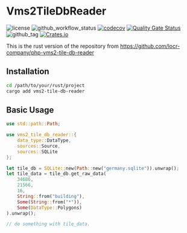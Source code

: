 # Vms2TileDbReader

![license](https://img.shields.io/github/license/ringostarr80/rust-vms2-tile-db-reader)
![github_workflow_status](https://img.shields.io/github/actions/workflow/status/ringostarr80/rust-vms2-tile-db-reader/rust.yml)
[![codecov](https://codecov.io/gh/ringostarr80/rust-vms2-tile-db-reader/graph/badge.svg?token=vpMSVSlT84)](https://codecov.io/gh/ringostarr80/rust-vms2-tile-db-reader)
[![Quality Gate Status](https://sonarcloud.io/api/project_badges/measure?project=ringostarr80_rust-vms2-tile-db-reader&metric=alert_status)](https://sonarcloud.io/summary/new_code?id=ringostarr80_rust-vms2-tile-db-reader)
![github_tag](https://img.shields.io/github/v/tag/ringostarr80/rust-vms2-tile-db-reader)
[![Crates.io](https://img.shields.io/crates/v/vms2-tile-db-reader.svg)](https://crates.io/crates/vms2-tile-db-reader)

This is the rust version of the repository from https://github.com/locr-company/php-vms2-tile-db-reader

## Installation

```bash
cd /path/to/your/rust/project
cargo add vms2-tile-db-reader
```

## Basic Usage

```rust
use std::path::Path;

use vms2_tile_db_reader::{
    data_type::DataType,
    sources::Source,
    sources::SQLite
};

let tile_db = SQLite::new(Path::new("germany.sqlite")).unwrap();
let tile_data = tile_db.get_raw_data(
    34686,
    21566,
    16,
    String::from("building"),
    Some(String::from("*")),
    Some(DataType::Polygons)
).unwrap();

// do something with tile_data.
```
